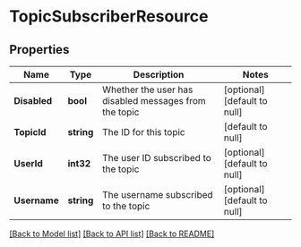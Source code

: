 # TopicSubscriberResource

## Properties
Name | Type | Description | Notes
------------ | ------------- | ------------- | -------------
**Disabled** | **bool** | Whether the user has disabled messages from the topic | [optional] [default to null]
**TopicId** | **string** | The ID for this topic | [default to null]
**UserId** | **int32** | The user ID subscribed to the topic | [optional] [default to null]
**Username** | **string** | The username subscribed to the topic | [optional] [default to null]

[[Back to Model list]](../README.md#documentation-for-models) [[Back to API list]](../README.md#documentation-for-api-endpoints) [[Back to README]](../README.md)


